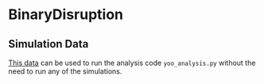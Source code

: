 # BinaryDisruption

## Simulation Data

[This data](https://1drv.ms/f/s!AnBSDojWOifs3kIc1ps7gtET0jYq?e=f13UnM) can be used to run the analysis code `yoo_analysis.py` without the need to run any of the simulations.

